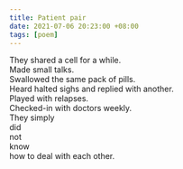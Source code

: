```yaml
---
title: Patient pair
date: 2021-07-06 20:23:00 +08:00
tags: [poem]
---
```



They shared a cell for a while.  
Made small talks.   
Swallowed the same pack of pills.  
Heard halted sighs and replied with another.  
Played with relapses.  
Checked-in with doctors weekly.     
They simply   
did   
not   
know   
how to deal with each other.   
